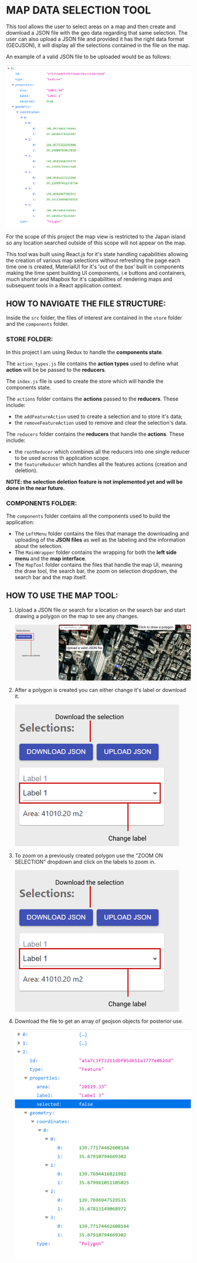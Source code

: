 # MAP DATA SELECTION TOOL

This tool allows the user to select areas on a map and then create and download a JSON file with the geo data regarding that same selection.
The user can also upload a JSON file and provided it has the right data format (GEOJSON), it will display all the selections contained in the file on the map.

An example of a valid JSON file to be uploaded would be as follows:

![GEOJSON FILE](./docs-images/GEOJSON_FILE.png)

For the scope of this project the map view is restricted to the Japan island so any location searched outside of this scope will not appear on the map.

This tool was built using React.js for it's state handling capabilities allowing the creation of various map selections without refreshing the page each time one is created, MaterialUI for it's 'out of the box' built in components making the time spent building UI components, i.e buttons and containers, much shorter and Mapbox for it's capabilities of rendering maps and subsequent tools in a React application context.

## HOW TO NAVIGATE THE FILE STRUCTURE:
Inside the `src` folder, the files of interest are contained in the `store` folder and the `components` folder.

### STORE FOLDER:
In this project I am using Redux to handle the **components state**.

The `action_types.js` file contains the **action types** used to define what **action** will be be passed to the **reducers**.

The `index.js` file is used to create the store which will handle the components state.

The `actions` folder contains the **actions** passed to the **reducers**.
These include:
- the `addFeatureAction` used to create a selection and to store it's data;
- the `removeFeatureAction` used to remove and clear the selection's data.

The `reducers` folder contains the **reducers** that handle the **actions**.
These include:
- the `rootReducer` which combines all the reducers into one single reducer to be used across th application scope.
- the `featureReducer` which handles all the features actions (creation and deletion).

**NOTE: the selection deletion feature is not implemented yet and will be done in the near future.**

### COMPONENTS FOLDER:
The `components` folder contains all the components used to build the application:

- The `LeftMenu` folder contains the files that manage the downloading and uploading of the **JSON files** as well as the labeling and the information about the selection.
- The `MainWrapper` folder contains the wrapping for both the **left side menu** and the **map interface**.
- The `MapTool` folder contains the files that handle the map UI, meaning the draw tool, the search bar, the zoom on selection dropdown, the search bar and the map itself.

## HOW TO USE THE MAP TOOL:
1. Upload a JSON file or search for a location on the search bar and start drawing a polygon on the map to see any changes.

    ![Map tool](./docs-images/map.png)

2. After a polygon is created you can either change it's label or download it.

    ![Download](./docs-images/download.png)

3. To zoom on a previously created polygon use the "ZOOM ON SELECTION" dropdown and click on the labels to zoom in.
 
    ![Download](./docs-images/download.png)

4. Download the file to get an array of geojson objects for posterior use.

    ![Download](./docs-images/array.png)


